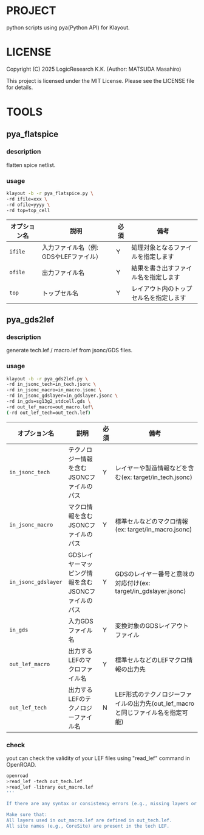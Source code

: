 # PROJECT
python scripts using pya(Python API) for Klayout.

# LICENSE
Copyright (C) 2025 LogicResearch K.K. (Author: MATSUDA Masahiro)

This project is licensed under the MIT License.
Please see the LICENSE file for details.

# TOOLS
## pya_flatspice

### description
flatten spice netlist.

### usage
```bash
klayout -b -r pya_flatspice.py \ 
-rd ifile=xxx \ 
-rd ofile=yyyy \ 
-rd top=top_cell
```

| オプション名  | 説明                      | 必須 | 備考                  |
| ------- | ----------------------- | -- | ------------------- |
| `ifile` | 入力ファイル名（例: GDSやLEFファイル） | Y | 処理対象となるファイルを指定します   |
| `ofile` | 出力ファイル名                 | Y | 結果を書き出すファイル名を指定します  |
| `top`   | トップセル名                  | Y | レイアウト内のトップセル名を指定します |



## pya_gds2lef

### description
generate tech.lef / macro.lef from jsonc/GDS files.

### usage
```bash
klayout -b -r pya_gds2lef.py \ 
-rd in_jsonc_tech=in_tech.jsonc \ 
-rd in_jsonc_macro=in_macro.jsonc \ 
-rd in_jsonc_gdslayer=in_gdslayer.jsonc \ 
-rd in_gds=sg13g2_stdcell.gds \ 
-rd out_lef_macro=out_macro.lef\ 
(-rd out_lef_tech=out_tech.lef)
```

| オプション名              | 説明                            | 必須 | 備考                   |
| ------------------- | ----------------------------- | -- | -------------------- |
| `in_jsonc_tech`     | テクノロジー情報を含むJSONCファイルのパス       | Y | レイヤーや製造情報などを含む(ex: target/in_tech.jsonc)       |
| `in_jsonc_macro`    | マクロ情報を含むJSONCファイルのパス          | Y | 標準セルなどのマクロ情報(ex: target/in_macro.jsonc)         |
| `in_jsonc_gdslayer` | GDSレイヤーマッピング情報を含むJSONCファイルのパス | Y | GDSのレイヤー番号と意味の対応付け(ex: target/in_gdslayer.jsonc)   |
| `in_gds`            | 入力GDSファイル名                    | Y | 変換対象のGDSレイアウトファイル    |
| `out_lef_macro`     | 出力するLEFのマクロファイル名              | Y | 標準セルなどのLEFマクロ情報の出力先  |
| `out_lef_tech`      | 出力するLEFのテクノロジーファイル名           | N | LEF形式のテクノロジーファイルの出力先(out_lef_macroと同じファイル名を指定可能) |

### check
yout can check the validity of your LEF files using "read_lef" command in OpenROAD.

```bash
openroad
>read_lef -tech out_tech.lef
>read_lef -library out_macro.lef
'''

If there are any syntax or consistency errors (e.g., missing layers or sites), OpenROAD will report them during the load.

Make sure that:
All layers used in out_macro.lef are defined in out_tech.lef.
All site names (e.g., CoreSite) are present in the tech LEF.
